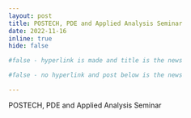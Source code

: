 ```yaml
---
layout: post
title: POSTECH, PDE and Applied Analysis Seminar
date: 2022-11-16
inline: true
hide: false

#false - hyperlink is made and title is the news

#false - no hyperlink and post below is the news

---
```

POSTECH, PDE and Applied Analysis Seminar
<!-- cmd + / : comments the whole line-->

<!--- (# https://alshedivat.github.io/al-folio/blog/2015/math/)
--->
